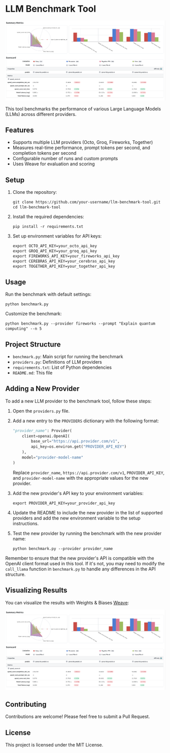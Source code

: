 # LLM Benchmark Tool
![](./compare.png)

This tool benchmarks the performance of various Large Language Models (LLMs) across different providers.

## Features

- Supports multiple LLM providers (Octo, Groq, Fireworks, Together)
- Measures real-time performance, prompt tokens per second, and completion tokens per second
- Configurable number of runs and custom prompts
- Uses Weave for evaluation and scoring

## Setup

1. Clone the repository:
   ```
   git clone https://github.com/your-username/llm-benchmark-tool.git
   cd llm-benchmark-tool
   ```

2. Install the required dependencies:
   ```
   pip install -r requirements.txt
   ```

3. Set up environment variables for API keys:
   ```
   export OCTO_API_KEY=your_octo_api_key
   export GROQ_API_KEY=your_groq_api_key
   export FIREWORKS_API_KEY=your_fireworks_api_key
   export CEREBRAS_API_KEY=your_cerebras_api_key
   export TOGETHER_API_KEY=your_together_api_key
   ```

## Usage

Run the benchmark with default settings:

```
python benchmark.py
```

Customize the benchmark:

```
python benchmark.py --provider fireworks --prompt "Explain quantum computing" --n 5
```

## Project Structure

- `benchmark.py`: Main script for running the benchmark
- `providers.py`: Definitions of LLM providers
- `requirements.txt`: List of Python dependencies
- `README.md`: This file

## Adding a New Provider

To add a new LLM provider to the benchmark tool, follow these steps:

1. Open the `providers.py` file.

2. Add a new entry to the `PROVIDERS` dictionary with the following format:

   ```python
   "provider_name": Provider(
       client=openai.OpenAI(
           base_url="https://api.provider.com/v1",
           api_key=os.environ.get("PROVIDER_API_KEY")
       ),
       model="provider-model-name"
   )
   ```

   Replace `provider_name`, `https://api.provider.com/v1`, `PROVIDER_API_KEY`, and `provider-model-name` with the appropriate values for the new provider.

3. Add the new provider's API key to your environment variables:

   ```
   export PROVIDER_API_KEY=your_provider_api_key
   ```

4. Update the README to include the new provider in the list of supported providers and add the new environment variable to the setup instructions.

5. Test the new provider by running the benchmark with the new provider name:

   ```
   python benchmark.py --provider provider_name
   ```

Remember to ensure that the new provider's API is compatible with the OpenAI client format used in this tool. If it's not, you may need to modify the `call_llama` function in `benchmark.py` to handle any differences in the API structure.

## Visualizing Results

You can visualize the results with Weights & Biases [Weave](https://wandb.github.io/weave/):

![](./compare.png)

## Contributing

Contributions are welcome! Please feel free to submit a Pull Request.

## License

This project is licensed under the MIT License.